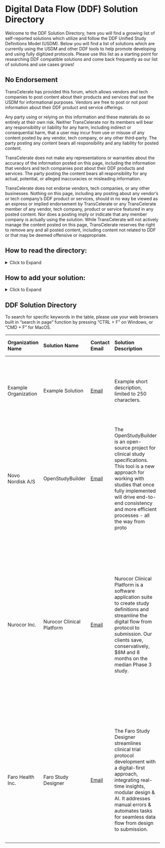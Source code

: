 # Digital Data Flow (DDF) Solution Directory
Welcome to the DDF Solution Directory, here you will find a growing list of self-reported solutions which utilize and follow the DDF Unified Study Definitions Model (USDM). Below you will find a list of solutions which are currently using the USDM and other DDF tools to help promote developing and using fully digitized protocols. Please use this list as a starting point for researching DDF compatible solutions and come back frequently as our list of solutions and use cases grows!

## No Endorsement
TransCelerate has provided this forum, which allows vendors and tech companies to post content about their products and services that use the USDM for informational purposes.  Vendors are free to post or not post information about their DDF product and service offerings. 

Any party using or relying on this information and these materials do so entirely at their own risk.  Neither TransCelerate nor its members will bear any responsibility or liability for any harm, including indirect or consequential harm, that a user may incur from use or misuse of any  content posted by any vendor, tech company, or any other third-party.  The party posting any content bears all responsibility and any liability for posted content.  

TransCelerate does not make any representations or warranties about the accuracy of the information posted on this page, including the information that vendors and tech companies post about their DDF products and services.   The party posting the content bears all responsibility for any actual, potential, or alleged inaccuracies or misleading information.  

TransCelerate does not endorse vendors, tech companies, or any other businesses.  Nothing on this page, including any posting about any vendor’s or tech company’s DDF product or services, should in no way be viewed as an express or implied endorsement by TransCelerate or any TransCelerate member of any vendor, tech company, product or service featured in any posted content.  Nor does a posting imply or indicate that any member company is actually using the solution.
While TransCelerate will not actively manage the content posted on this page, TransCelerate reserves the right to remove any and all posted content, including content not related to DDF or that may be deemed offensive or inappropriate.


## How to read the directory:
<details>

<summary>Click to Expand</summary>

<p></p>
Our current iteration of the DDF Solution Directory is meant to provide basic functionality for capturing and displaying solutions as they are submitted. New solutions will be appended to the bottom of the table in the order they are submitted, and we will work hard to ensure there are no duplications in the material.
<p></p>
<h3><u>Directory Table Colums</u></h3>
Each row of the table represents a unique solution, with colums containing the following information:
<p></p>
<ul>
<li><b>Organization Name</b> - Name of company or team which owns the solution</li>
<li><b>Solution Name</b> - Name of the specific DDF compatible solution</li>
<li><b>Contact Email</b> - Point of contact for more information on the solution</li>
<li><b>Solution Description</b> - Short description of what the solution does, limited to 250 characters max</li>
<li><b>More Info</b> - For more information, click this link to view the long description submitted with the solution</li>
<li><b>Covered Use Cases</b> - Specific use cases addressed by the solution (use case descriptions are below)</li>
<li><b>USDM Version Compatibility</b> - Latest compatible version of the USDM which the solution utilizes</li>
<li><b>Website</b> - External link to organizations website with more information on the specific solution</li>
<p></p>
</ul>
<h3><u>Use Case Descriptions</u></h3>
<ul>
<li><b>Data analytics and reporting</b> - Solutions automating SAP set-up and statistical analysis</li>
<li><b>Data storage in Metadata Repository (MDR)</b> - Solutions enabling data integration from/to an MDR</li>
<li><b>Decentralized Clinical Trials (DCT)</b> - Solutions organizing and/or facilitating DCT set up and operation</li>
<li><b>Diverse and Inclusive Trial Design</b> - Solutions capturing, displaying, and improving trial participant diversity</li>
<li><b>Electronic Data Capture (EDC)</b> - Solutions integrating data from/to EDC systems</li>
<li><b>Electronic Health Record (EHR)</b> - Solutions integrating data from/to EHR systems</li>
<li><b>eSource</b> - Solutions utilizing data integration from non-standard sources (i.e. wearables, in home diagnostics, etc.)</li>
<li><b>Operational systems (i.e. CTMS, IRT, etc.)</b> - Solutions integrating data from/to other operational systems</li>
<li><b>Patient eligibility screening</b> - Solutions utilizing inclusion/exclusion criteria for the purposes of screening participants</li>
<li><b>Registry reporting</b> - Solutions providing automated submission to data registries</li>
<li><b>Regulatory submission</b> - Solutions providing automated submission to regulatory bodies</li>
<li><b>Risk management</b> - Solutions supporting risk assessment, monitoring and/or analysis</li>
<li><b>Study authoring</b> - Solutions used to design and publish a study protocol</li>
</ul>

</details>

## How to add your solution:
<details>
  
<summary>Click to Expand</summary>

<p></p>
Please use the following link to add your solution to our list, specific instructions for completing the form can be found on the linked page.
<p></p>
<a href="https://github.com/transcelerate/ddf-directory/issues/new?assignees=&labels=&projects=&template=new-directory-entry.yml&title=%5BDDF+Directory+Entry%5D+%3A+Please+Copy+Solution+Name+Here">Click here to add your solution</a>
<p></p>
<i>(Note: We are utilizing Github's built in "Issue" function to define a custom form template and capture the solution information)</i>
<p></p>
Please ensure your information is correct before submitting your solution. Once submitted, it will be difficult to modify the captured information, and any site administration will take place once a quarter via written request to <a href="mailto:DDF@transceleratebiopharmainc.com">DDF@transceleratebiopharmainc.com</a>
<p></p>
  
</details>

## DDF Solution Directory

To search for specific keywords in the table, please use your web browsers built in “search in page” function by pressing “CTRL + F” on Windows, or “CMD + F” for MacOS.

| Organization Name | Solution Name | Contact Email | Solution Description | More Info | Covered Use Cases | USDM Version Compatibility | Website |
| :--- | :--- | :--- | :--- | :--- | :--- | :--- | :--- |
| Example Organization | Example Solution | [Email](mailto:example@domain.com) | Example short description, limited to 250 characters. | [More Information](https://github.com/transcelerate/ddf-directory/issues/3) | Decentralized Clinical Trials (DCT), Electronic Health Record (EHR), Study authoring, Example Other Use Case | 3.0 | [LINK](https://www.transceleratebiopharmainc.com/initiatives/digital-data-flow/) |
| Novo Nordisk A/S | OpenStudyBuilder | [Email](mailto:OpenStudyBuilder@gmail.com) | The OpenStudyBuilder is an open-source project for clinical study specifications. This tool is a new approach for working with studies that once fully implemented will drive end-to-end consistency and more efficient processes - all the way from proto | [More Information](https://github.com/transcelerate/ddf-directory/issues/4) | Data storage in Metadata Repository (MDR) | 3.0 | [LINK](https://novo-nordisk.gitlab.io/nn-public/openstudybuilder/project-description/) |
| Nurocor Inc. | Nurocor Clinical Platform | [Email](mailto:barrie.nelson@nurocor.com) | Nurocor Clinical Platform is a software application suite to create study definitions and streamline the digital flow from protocol to submission. Our clients save, conservatively, $8M and 8 months on the median Phase 3 study. | [More Information](https://github.com/transcelerate/ddf-directory/issues/5) | Data storage in Metadata Repository (MDR), Decentralized Clinical Trials (DCT), Diverse and Inclusive Trial Design, Electronic Data Capture (EDC), Operational systems (i.e. CTMS, IRT, etc.), Patient elegibility screening, Registry reporting, Study authoring, Specimen management, template based clinical document authoring in general | 3.0 | [LINK](https://nurocor.com) |
| Faro Health Inc. | Faro Study Designer | [Email](mailto:sales@farohealth.com) | The Faro Study Designer streamlines clinical trial protocol development with a digital-first approach, integrating real-time insights, modular design & AI. It addresses manual errors & automates tasks for seamless data flow from design to submission. | [More Information](https://github.com/transcelerate/ddf-directory/issues/6) | Data analytics and reporting, Decentralized Clinical Trials (DCT), Diverse and Inclusive Trial Design, Electronic Data Capture (EDC), Operational systems (i.e. CTMS, IRT, etc.), Study authoring, Digitalized Study Designer | 3.0 | [LINK](farohealth.com) |